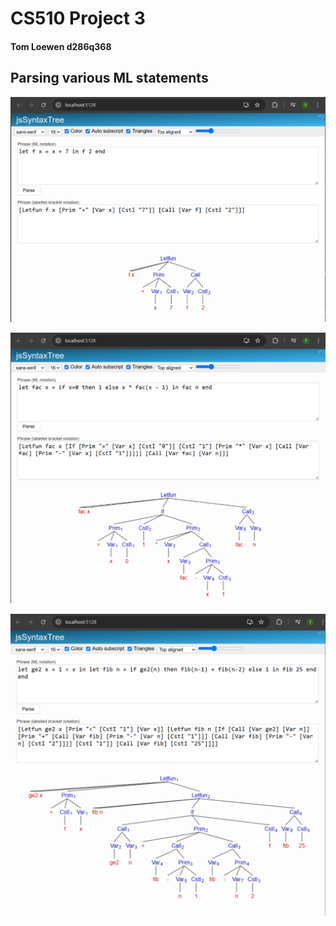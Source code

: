 # CS510 Project 3
#### Tom Loewen d286q368

## Parsing various ML statements
![Screenshot](./screenshots/screenshot1.png)

![Screenshot](./screenshots/screenshot2.png)

![Screenshot](./screenshots/screenshot3.png)